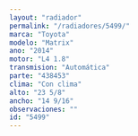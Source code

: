 ```yaml
---
layout: "radiador"
permalink: "/radiadores/5499/"
marca: "Toyota"
modelo: "Matrix"
ano: "2014"
motor: "L4 1.8"
transmision: "Automática"
parte: "438453"
clima: "Con clima"
alto: "23 5/8"
ancho: "14 9/16"
observaciones: ""
id: "5499"
---
```


